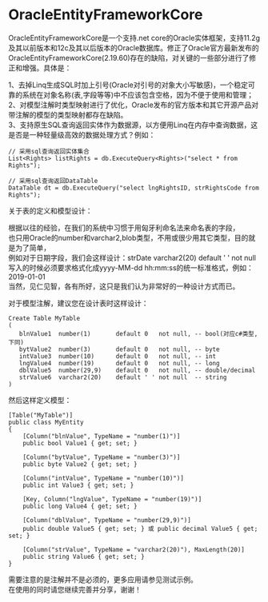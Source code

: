 # OracleEntityFrameworkCore

OracleEntityFrameworkCore是一个支持.net core的Oracle实体框架，支持11.2g及其以前版本和12c及其以后版本的Oracle数据库。修正了Oracle官方最新发布的OracleEntityFrameworkCore(2.19.60)存在的缺陷，对关键的一些部分进行了修正和增强。具体是：   
   
1、去掉Linq生成SQL时加上引号(Oracle对引号的对象大小写敏感)，一个稳定可靠的系统在对象名称(表,字段等等)中不应该包含空格，因为不便于使用和管理；   
2、对模型注解时类型映射进行了优化，Oracle发布的官方版本和其它开源产品对带注解的模型的类型映射都存在缺陷。   
3、支持原生SQL查询返回实体作为数据源，以方便用Linq在内存中查询数据，这是否是一种轻量级高效的数据处理方式？例如：
```
// 采用sql查询返回实体集合   
List<Rights> listRights = db.ExecuteQuery<Rights>("select * from Rights");
   
// 采用sql查询返回DataTable   
DataTable dt = db.ExecuteQuery("select lngRightsID, strRightsCode from Rights"); 
```
   
关于表的定义和模型设计：   
   
根据以往的经验，在我们的系统中习惯于用匈牙利命名法来命名表的字段，   
也只用Oracle的number和varchar2,blob类型，不用或很少用其它类型，目的就是为了简单，   
例如对于日期字段，我们会这样设计：strDate  varchar2(20) default ' ' not null   
写入的时候必须要求格式化成yyyy-MM-dd hh:mm:ss的统一标准格式，例如：2019-01-01   
当然，见仁见智，各有所好，这只是我们认为非常好的一种设计方式而已。   
   
对于模型注解，建议您在设计表时这样设计：
   
```
Create Table MyTable   
(   
   blnValue1  number(1)       default 0   not null, -- bool(对应c#类型,下同)   
   bytValue2  number(3)       default 0   not null, -- byte   
   intValue3  number(10)      default 0   not null, -- int   
   lngValue4  number(19)      default 0   not null, -- long   
   dblValue5  number(29,9)    default 0   not null, -- double/decimal   
   strValue6  varchar2(20)    default ' ' not null  -- string   
)   
```    
然后这样定义模型：
  
```
[Table("MyTable")]   
public class MyEntity   
{     
    [Column("blnValue", TypeName = "number(1)")]    
    public bool Value1 { get; set; }    
       
    [Column("bytValue", TypeName = "number(3)")]   
    public byte Value2 { get; set; }   
       
    [Column("intValue", TypeName = "number(10)")]   
    public int Value3 { get; set; }   
       
    [Key, Column("lngValue", TypeName = "number(19)")]   
    public long Value4 { get; set; }   
       
    [Column("dblValue", TypeName = "number(29,9)")]   
    public double Value5 { get; set; } 或 public decimal Value5 { get; set; }    
       
    [Column("strValue", TypeName = "varchar2(20)"), MaxLength(20)]   
    public string Value6 { get; set; }   
}   
```
   
需要注意的是注解并不是必须的，更多应用请参见测试示例。   
在使用的同时请您继续完善并分享，谢谢！   
